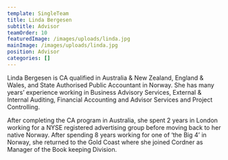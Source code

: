 ```yaml
---
template: SingleTeam
title: Linda Bergesen
subtitle: Advisor
teamOrder: 10
featuredImage: /images/uploads/linda.jpg
mainImage: /images/uploads/linda.jpg
position: Advisor
categories: []
---
```


Linda Bergesen is CA qualified in Australia & New Zealand, England & Wales, and State Authorised Public Accountant in Norway. She has many years’ experience working in Business Advisory Services, External & Internal Auditing, Financial Accounting and Advisor Services and Project Controlling.

After completing the CA program in Australia, she spent 2 years in London working for a NYSE registered advertising group before moving back to her native Norway. After spending 8 years working for one of ‘the Big 4’ in Norway, she returned to the Gold Coast where she joined Cordner as Manager of the Book keeping Division.
